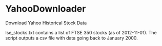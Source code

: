 YahooDownloader
===============

Download Yahoo Historical Stock Data

lse_stocks.txt contains a list of FTSE 350 stocks (as of 2012-11-01).  The script outputs
a csv file with data going back to January 2000.